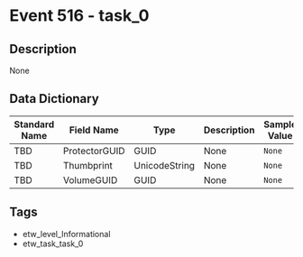 # Event 516 - task_0

## Description
None

## Data Dictionary
|Standard Name|Field Name|Type|Description|Sample Value|
|---|---|---|---|---|
|TBD|ProtectorGUID|GUID|None|`None`|
|TBD|Thumbprint|UnicodeString|None|`None`|
|TBD|VolumeGUID|GUID|None|`None`|

## Tags
* etw_level_Informational
* etw_task_task_0
